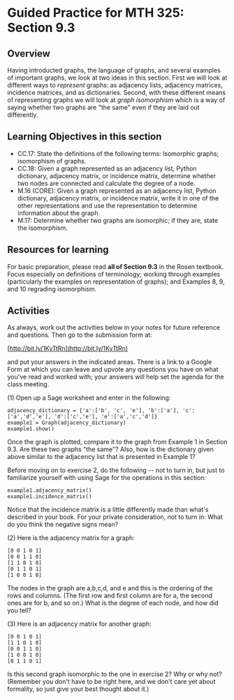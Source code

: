 Guided Practice for MTH 325: Section 9.3
========================================

## Overview 

Having introducted graphs, the language of graphs, and several examples of important graphs, we look at two ideas in this section. First we will look at different ways to _represent_ graphs: as adjacency lists, adjacency matrices, incidence matrices, and as dictionaries. Second, with these different means of representing graphs we will look at _graph isomorphism_ which is a way of saying whether two graphs are "the same" even if they are laid out differently. 


## Learning Objectives in this section

+ CC.17: State the definitions of the following terms: Isomorphic graphs; isomorphism of graphs.
+ CC.18: Given a graph represented as an adjacency list, Python dictionary, adjacency matrix, or incidence matrix, determine whether two nodes are connected and calculate the degree of a node. 
+ M.16 (CORE): Given a graph represented as an adjacency list, Python dictionary, adjacency matrix, or incidence matrix, write it in one of the other representations and use the representation to determine information about the graph. 
+ M.17: Determine whether two graphs are isomorphic; if they are, state the isomorphism. 

## Resources for learning

For basic preparation, please read __all of Section 9.3__ in the Rosen textbook. Focus especially on definitions of terminology; working through examples (particularly the examples on representation of graphs); and Examples 8, 9, and 10 regrading isomorphism. 

## Activities 

As always, work out the activities below in your notes for future reference and questions. Then go to the submission form at: 

[http://bit.ly/1KyTtRn](http://bit.ly/1KyTtRn)

and put your answers in the indicated areas. There is a link to a Google Form at which you can leave and upvote any questions you have on what you've read and worked with; your answers will help set the agenda for the class meeting. 

(1) Open up a Sage worksheet and enter in the following: 


    adjacency_dictionary = {'a':['b', 'c', 'e'], 'b':['a'], 'c':['a','d','e'], 'd':['c','e'], 'e':['a','c','d']}
    example1 = Graph(adjacency_dictionary)
    example1.show()

Once the graph is plotted, compare it to the graph from Example 1 in Section 9.3. Are these two graphs "the same"? Also, how is the dictionary given above similar to the adjacency list that is presented in Example 1? 

Before moving on to exercise 2, do the following -- not to turn in, but just to familiarize yourself with using Sage for the operations in this section:

    example1.adjacency_matrix()
    example1.incidence_matrix()

Notice that the incidence matrix is a little differently made than what's described in your book. For your private consideration, not to turn in: What do you think the negative signs mean? 

(2) Here is the adjacency matrix for a graph: 

    [0 0 1 0 1]
    [0 0 1 1 0]
    [1 1 0 1 0]
    [0 1 1 0 1]
    [1 0 0 1 0]

The nodes in the graph are a,b,c,d, and e and this is the ordering of the rows and columns. (The first row and first column are for a, the second ones are for b, and so on.) What is the degree of each node, and how did you tell? 

(3) Here is an adjacency matrix for another graph:

    [0 0 1 0 1]
    [1 1 0 1 0]
    [0 0 1 1 0]
    [1 0 0 1 0]
    [0 1 1 0 1]

Is this second graph isomorphic to the one in exercise 2? Why or why not? (Remember you don't have to be right here, and we don't care yet about formality, so just give your best thought about it.)
